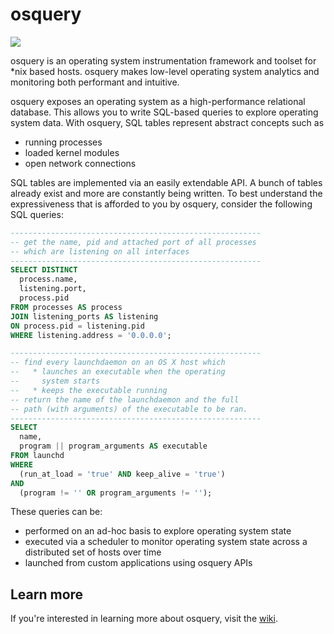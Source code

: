 osquery
=======

<a target="_blank" href="https://magnum.travis-ci.com/facebook/osquery"><img src="https://magnum.travis-ci.com/facebook/osquery.svg?token=MvaZkzWisgsA98PZfNC7&branch=master"></a>

osquery is an operating system instrumentation framework and toolset for *nix based hosts. osquery makes low-level operating system analytics and monitoring both performant and intuitive.

osquery exposes an operating system as a high-performance relational database. This allows you to write SQL-based queries to explore operating system data. With osquery, SQL tables represent abstract concepts such as

- running processes
- loaded kernel modules
- open network connections

SQL tables are implemented via an easily extendable API. A bunch of tables already exist and more are constantly being written. To best understand the expressiveness that is afforded to you by osquery, consider the following SQL queries:

```sql
--------------------------------------------------------
-- get the name, pid and attached port of all processes 
-- which are listening on all interfaces
--------------------------------------------------------
SELECT DISTINCT 
  process.name, 
  listening.port, 
  process.pid
FROM processes AS process
JOIN listening_ports AS listening
ON process.pid = listening.pid
WHERE listening.address = '0.0.0.0';
```
```sql
--------------------------------------------------------
-- find every launchdaemon on an OS X host which 
--   * launches an executable when the operating 
--     system starts
--   * keeps the executable running 
-- return the name of the launchdaemon and the full 
-- path (with arguments) of the executable to be ran.
--------------------------------------------------------
SELECT 
  name, 
  program || program_arguments AS executable 
FROM launchd 
WHERE 
  (run_at_load = 'true' AND keep_alive = 'true') 
AND 
  (program != '' OR program_arguments != '');
```

These queries can be:
- performed on an ad-hoc basis to explore operating system state
- executed via a scheduler to monitor operating system state across a distributed set of hosts over time
- launched from custom applications using osquery APIs

## Learn more

If you're interested in learning more about osquery, visit the [wiki](https://github.com/facebook/osquery/wiki).
